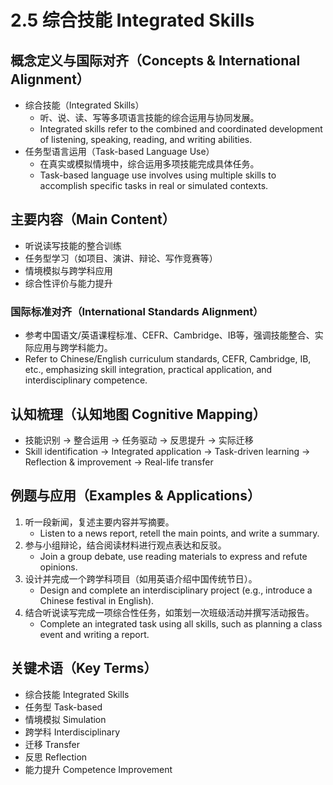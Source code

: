 # 2.5 综合技能 Integrated Skills

## 概念定义与国际对齐（Concepts & International Alignment）

- 综合技能（Integrated Skills）
  - 听、说、读、写等多项语言技能的综合运用与协同发展。
  - Integrated skills refer to the combined and coordinated development of listening, speaking, reading, and writing abilities.
- 任务型语言运用（Task-based Language Use）
  - 在真实或模拟情境中，综合运用多项技能完成具体任务。
  - Task-based language use involves using multiple skills to accomplish specific tasks in real or simulated contexts.

## 主要内容（Main Content）

- 听说读写技能的整合训练
- 任务型学习（如项目、演讲、辩论、写作竞赛等）
- 情境模拟与跨学科应用
- 综合性评价与能力提升

### 国际标准对齐（International Standards Alignment）
- 参考中国语文/英语课程标准、CEFR、Cambridge、IB等，强调技能整合、实际应用与跨学科能力。
- Refer to Chinese/English curriculum standards, CEFR, Cambridge, IB, etc., emphasizing skill integration, practical application, and interdisciplinary competence.

## 认知梳理（认知地图 Cognitive Mapping）

- 技能识别 → 整合运用 → 任务驱动 → 反思提升 → 实际迁移
- Skill identification → Integrated application → Task-driven learning → Reflection & improvement → Real-life transfer

## 例题与应用（Examples & Applications）

1. 听一段新闻，复述主要内容并写摘要。
   - Listen to a news report, retell the main points, and write a summary.
2. 参与小组辩论，结合阅读材料进行观点表达和反驳。
   - Join a group debate, use reading materials to express and refute opinions.
3. 设计并完成一个跨学科项目（如用英语介绍中国传统节日）。
   - Design and complete an interdisciplinary project (e.g., introduce a Chinese festival in English).
4. 结合听说读写完成一项综合性任务，如策划一次班级活动并撰写活动报告。
   - Complete an integrated task using all skills, such as planning a class event and writing a report.

## 关键术语（Key Terms）
- 综合技能 Integrated Skills
- 任务型 Task-based
- 情境模拟 Simulation
- 跨学科 Interdisciplinary
- 迁移 Transfer
- 反思 Reflection
- 能力提升 Competence Improvement 